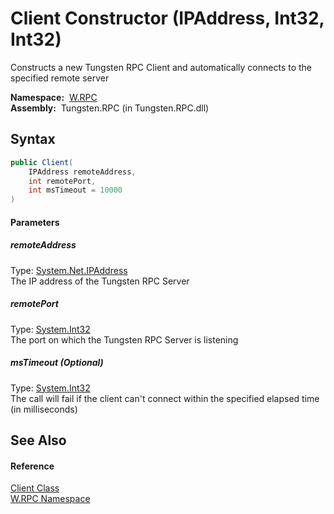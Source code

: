 Client Constructor (IPAddress, Int32, Int32)
============================================
  Constructs a new Tungsten RPC Client and automatically connects to the specified remote server

  **Namespace:**  [W.RPC][1]  
  **Assembly:**  Tungsten.RPC (in Tungsten.RPC.dll)

Syntax
------

```csharp
public Client(
	IPAddress remoteAddress,
	int remotePort,
	int msTimeout = 10000
)
```

#### Parameters

##### *remoteAddress*
Type: [System.Net.IPAddress][2]  
The IP address of the Tungsten RPC Server

##### *remotePort*
Type: [System.Int32][3]  
The port on which the Tungsten RPC Server is listening

##### *msTimeout* (Optional)
Type: [System.Int32][3]  
The call will fail if the client can't connect within the specified elapsed time (in milliseconds)


See Also
--------

#### Reference
[Client Class][4]  
[W.RPC Namespace][1]  

[1]: ../README.md
[2]: http://msdn.microsoft.com/en-us/library/s128tyf6
[3]: http://msdn.microsoft.com/en-us/library/td2s409d
[4]: README.md
[5]: ../../_icons/Help.png